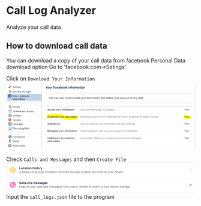 # Call Log Analyzer

Analyze your call data 

## How to download call data
You can download a copy of your call data from facebook Personal Data download option
Go to 'facebook.com->Setings'

Click on `Download Your Information`
![Alt text](step1.PNG "Title")


Check `Calls and Messages` and then `Create File`
![Alt text](step2.PNG "Title")
<br/>
Input the `call_logs.json` file to the program
<br/><br/>
